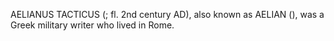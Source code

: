 AELIANUS TACTICUS (; fl. 2nd century AD), also known as AELIAN (), was a Greek military writer who lived in Rome.

